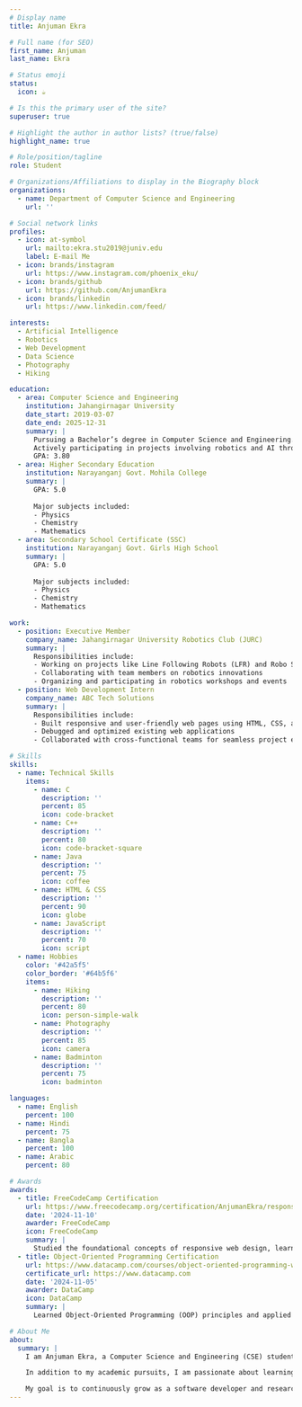 ```yaml
---
# Display name
title: Anjuman Ekra

# Full name (for SEO)
first_name: Anjuman
last_name: Ekra

# Status emoji
status:
  icon: ☕️

# Is this the primary user of the site?
superuser: true

# Highlight the author in author lists? (true/false)
highlight_name: true

# Role/position/tagline
role: Student

# Organizations/Affiliations to display in the Biography block
organizations:
  - name: Department of Computer Science and Engineering
    url: ''

# Social network links
profiles:
  - icon: at-symbol
    url: mailto:ekra.stu2019@juniv.edu
    label: E-mail Me
  - icon: brands/instagram
    url: https://www.instagram.com/phoenix_eku/
  - icon: brands/github
    url: https://github.com/AnjumanEkra
  - icon: brands/linkedin
    url: https://www.linkedin.com/feed/

interests:
  - Artificial Intelligence
  - Robotics
  - Web Development
  - Data Science
  - Photography
  - Hiking

education:
  - area: Computer Science and Engineering
    institution: Jahangirnagar University
    date_start: 2019-03-07
    date_end: 2025-12-31
    summary: |
      Pursuing a Bachelor’s degree in Computer Science and Engineering. 
      Actively participating in projects involving robotics and AI through the university's Robotics Club.
      GPA: 3.80
  - area: Higher Secondary Education
    institution: Narayanganj Govt. Mohila College
    summary: |
      GPA: 5.0
      
      Major subjects included:
      - Physics
      - Chemistry
      - Mathematics
  - area: Secondary School Certificate (SSC)
    institution: Narayanganj Govt. Girls High School
    summary: |
      GPA: 5.0
      
      Major subjects included:
      - Physics
      - Chemistry
      - Mathematics

work:
  - position: Executive Member
    company_name: Jahangirnagar University Robotics Club (JURC)
    summary: |
      Responsibilities include:
      - Working on projects like Line Following Robots (LFR) and Robo Soccer
      - Collaborating with team members on robotics innovations
      - Organizing and participating in robotics workshops and events
  - position: Web Development Intern
    company_name: ABC Tech Solutions
    summary: |
      Responsibilities include:
      - Built responsive and user-friendly web pages using HTML, CSS, and JavaScript
      - Debugged and optimized existing web applications
      - Collaborated with cross-functional teams for seamless project execution

# Skills
skills:
  - name: Technical Skills
    items:
      - name: C
        description: ''
        percent: 85
        icon: code-bracket
      - name: C++
        description: ''
        percent: 80
        icon: code-bracket-square
      - name: Java
        description: ''
        percent: 75
        icon: coffee
      - name: HTML & CSS
        description: ''
        percent: 90
        icon: globe
      - name: JavaScript
        description: ''
        percent: 70
        icon: script
  - name: Hobbies
    color: '#42a5f5'
    color_border: '#64b5f6'
    items:
      - name: Hiking
        description: ''
        percent: 80
        icon: person-simple-walk
      - name: Photography
        description: ''
        percent: 85
        icon: camera
      - name: Badminton
        description: ''
        percent: 75
        icon: badminton

languages:
  - name: English
    percent: 100
  - name: Hindi
    percent: 75
  - name: Bangla
    percent: 100
  - name: Arabic
    percent: 80

# Awards
awards:
  - title: FreeCodeCamp Certification
    url: https://www.freecodecamp.org/certification/AnjumanEkra/responsive-web-design
    date: '2024-11-10'
    awarder: FreeCodeCamp
    icon: FreeCodeCamp
    summary: |
      Studied the foundational concepts of responsive web design, learning to build user-friendly and mobile-optimized web pages.
  - title: Object-Oriented Programming Certification
    url: https://www.datacamp.com/courses/object-oriented-programming-with-s3-and-r6-in-r
    certificate_url: https://www.datacamp.com
    date: '2024-11-05'
    awarder: DataCamp
    icon: DataCamp
    summary: |
      Learned Object-Oriented Programming (OOP) principles and applied them in real-world scenarios using S3 and R6 systems in R.

# About Me
about:
  summary: |
    I am Anjuman Ekra, a Computer Science and Engineering (CSE) student in my 3rd year, 1st semester. My interests span web development, robotics, and data science. I have a strong foundation in programming languages such as C, C++, and Java, along with web development technologies like HTML and CSS.

    In addition to my academic pursuits, I am passionate about learning new technologies and contributing to innovative projects. I enjoy activities like hiking, photography, and playing badminton, which allow me to stay active and creative. I am also multilingual, proficient in English and Bangla, with a conversational understanding of Hindi.

    My goal is to continuously grow as a software developer and researcher, exploring cutting-edge fields like artificial intelligence and robotics to make impactful contributions to society.
---
```

